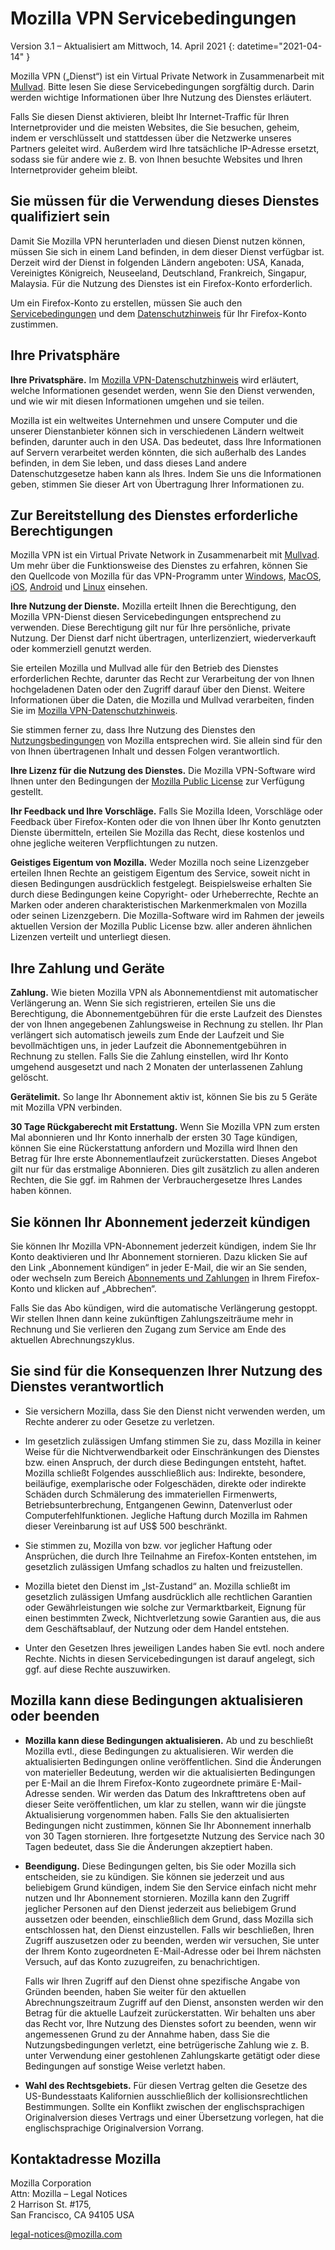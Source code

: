 # Mozilla VPN Servicebedingungen

Version 3.1 – Aktualisiert am Mittwoch, 14. April 2021
{: datetime="2021-04-14" }

Mozilla VPN („Dienst“) ist ein Virtual Private Network in Zusammenarbeit mit [Mullvad](https://mullvad.net). Bitte lesen Sie diese Servicebedingungen sorgfältig durch. Darin werden wichtige Informationen über Ihre Nutzung des Dienstes erläutert.

Falls Sie diesen Dienst aktivieren, bleibt Ihr Internet-Traffic für Ihren Internetprovider und die meisten Websites, die Sie besuchen, geheim, indem er verschlüsselt und stattdessen über die Netzwerke unseres Partners geleitet wird. Außerdem wird Ihre tatsächliche IP-Adresse ersetzt, sodass sie für andere wie z. B. von Ihnen besuchte Websites und Ihren Internetprovider geheim bleibt.

## Sie müssen für die Verwendung dieses Dienstes qualifiziert sein

Damit Sie Mozilla VPN herunterladen und diesen Dienst nutzen können, müssen Sie sich in einem Land befinden, in dem dieser Dienst verfügbar ist. Derzeit wird der Dienst in folgenden Ländern angeboten: USA, Kanada, Vereinigtes Königreich, Neuseeland, Deutschland, Frankreich, Singapur, Malaysia. Für die Nutzung des Dienstes ist ein Firefox-Konto erforderlich.

Um ein Firefox-Konto zu erstellen, müssen Sie auch den [Servicebedingungen](https://www.mozilla.org/about/legal/terms/services/) und dem [Datenschutzhinweis](https://www.mozilla.org/privacy/firefox/) für Ihr Firefox-Konto zustimmen.

## Ihre Privatsphäre

__Ihre Privatsphäre.__ Im [Mozilla VPN-Datenschutzhinweis](https://www.mozilla.org/privacy/mozilla-vpn/) wird erläutert, welche Informationen gesendet werden, wenn Sie den Dienst verwenden, und wie wir mit diesen Informationen umgehen und sie teilen.

Mozilla ist ein weltweites Unternehmen und unsere Computer und die unserer Dienstanbieter können sich in verschiedenen Ländern weltweit befinden, darunter auch in den USA. Das bedeutet, dass Ihre Informationen auf Servern verarbeitet werden könnten, die sich außerhalb des Landes befinden, in dem Sie leben, und dass dieses Land andere Datenschutzgesetze haben kann als Ihres. Indem Sie uns die Informationen geben, stimmen Sie dieser Art von Übertragung Ihrer Informationen zu.

## Zur Bereitstellung des Dienstes erforderliche Berechtigungen

Mozilla VPN ist ein Virtual Private Network in Zusammenarbeit mit [Mullvad](https://mullvad.net). Um mehr über die Funktionsweise des Dienstes zu erfahren, können Sie den Quellcode von Mozilla für das VPN-Programm unter [Windows](https://github.com/mozilla-services/guardian-vpn-windows), [MacOS](https://github.com/mozilla-mobile/mozilla-vpn-client/), [iOS](https://github.com/mozilla-mobile/guardian-vpn-ios), [Android](https://github.com/mozilla-mobile/guardian-vpn-android) und [Linux](https://github.com/mozilla-mobile/mozilla-vpn-client/) einsehen.

__Ihre Nutzung der Dienste.__ Mozilla erteilt Ihnen die Berechtigung, den Mozilla VPN-Dienst diesen Servicebedingungen entsprechend zu verwenden. Diese Berechtigung gilt nur für Ihre persönliche, private Nutzung. Der Dienst darf nicht übertragen, unterlizenziert, wiederverkauft oder kommerziell genutzt werden.

Sie erteilen Mozilla und Mullvad alle für den Betrieb des Dienstes erforderlichen Rechte, darunter das Recht zur Verarbeitung der von Ihnen hochgeladenen Daten oder den Zugriff darauf über den Dienst. Weitere Informationen über die Daten, die Mozilla und Mullvad verarbeiten, finden Sie im [Mozilla VPN-Datenschutzhinweis](https://www.mozilla.org/privacy/mozilla-vpn/).

Sie stimmen ferner zu, dass Ihre Nutzung des Dienstes den [Nutzungsbedingungen](https://www.mozilla.org/about/legal/acceptable-use/) von Mozilla entsprechen wird. Sie allein sind für den von Ihnen übertragenen Inhalt und dessen Folgen verantwortlich.

__Ihre Lizenz für die Nutzung des Dienstes.__ Die Mozilla VPN-Software wird Ihnen unter den Bedingungen der [Mozilla Public License](https://www.mozilla.org/en-US/MPL/) zur Verfügung gestellt.

__Ihr Feedback und Ihre Vorschläge.__ Falls Sie Mozilla Ideen, Vorschläge oder Feedback über Firefox-Konten oder die von Ihnen über Ihr Konto genutzten Dienste übermitteln, erteilen Sie Mozilla das Recht, diese kostenlos und ohne jegliche weiteren Verpflichtungen zu nutzen.

__Geistiges Eigentum von Mozilla.__ Weder Mozilla noch seine Lizenzgeber erteilen Ihnen Rechte an geistigem Eigentum des Service, soweit nicht in diesen Bedingungen ausdrücklich festgelegt. Beispielsweise erhalten Sie durch diese Bedingungen keine Copyright- oder Urheberrechte, Rechte an Marken oder anderen charakteristischen Markenmerkmalen von Mozilla oder seinen Lizenzgebern. Die Mozilla-Software wird im Rahmen der jeweils aktuellen Version der Mozilla Public License bzw. aller anderen ähnlichen Lizenzen verteilt und unterliegt diesen.

## Ihre Zahlung und Geräte

__Zahlung.__ Wie bieten Mozilla VPN als Abonnementdienst mit automatischer Verlängerung an. Wenn Sie sich registrieren, erteilen Sie uns die Berechtigung, die Abonnementgebühren für die erste Laufzeit des Dienstes der von Ihnen angegebenen Zahlungsweise in Rechnung zu stellen. Ihr Plan verlängert sich automatisch jeweils zum Ende der Laufzeit und Sie bevollmächtigen uns, in jeder Laufzeit die Abonnementgebühren in Rechnung zu stellen. Falls Sie die Zahlung einstellen, wird Ihr Konto umgehend ausgesetzt und nach 2 Monaten der unterlassenen Zahlung gelöscht.

__Gerätelimit.__ So lange Ihr Abonnement aktiv ist, können Sie bis zu 5 Geräte mit Mozilla VPN verbinden.

__30 Tage Rückgaberecht mit Erstattung.__ Wenn Sie Mozilla VPN zum ersten Mal abonnieren und Ihr Konto innerhalb der ersten 30 Tage kündigen, können Sie eine Rückerstattung anfordern und Mozilla wird Ihnen den Betrag für Ihre erste Abonnementlaufzeit zurückerstatten. Dieses Angebot gilt nur für das erstmalige Abonnieren. Dies gilt zusätzlich zu allen anderen Rechten, die Sie ggf. im Rahmen der Verbrauchergesetze Ihres Landes haben können.

## Sie können Ihr Abonnement jederzeit kündigen

Sie können Ihr Mozilla VPN-Abonnement jederzeit kündigen, indem Sie Ihr Konto deaktivieren und Ihr Abonnement stornieren. Dazu klicken Sie auf den Link „Abonnement kündigen“ in jeder E-Mail, die wir an Sie senden, oder wechseln zum Bereich [Abonnements und Zahlungen](https://subscriptions.firefox.com) in Ihrem Firefox-Konto und klicken auf „Abbrechen“.

Falls Sie das Abo kündigen, wird die automatische Verlängerung gestoppt. Wir stellen Ihnen dann keine zukünftigen Zahlungszeiträume mehr in Rechnung und Sie verlieren den Zugang zum Service am Ende des aktuellen Abrechnungszyklus.

## Sie sind für die Konsequenzen Ihrer Nutzung des Dienstes verantwortlich

* Sie versichern Mozilla, dass Sie den Dienst nicht verwenden werden, um Rechte anderer zu oder Gesetze zu verletzen.

* Im gesetzlich zulässigen Umfang stimmen Sie zu, dass Mozilla in keiner Weise für die Nichtverwendbarkeit oder Einschränkungen des Dienstes bzw. einen Anspruch, der durch diese Bedingungen entsteht, haftet. Mozilla schließt Folgendes ausschließlich aus: Indirekte, besondere, beiläufige, exemplarische oder Folgeschäden, direkte oder indirekte Schäden durch Schmälerung des immateriellen Firmenwerts, Betriebsunterbrechung, Entgangenen Gewinn, Datenverlust oder Computerfehlfunktionen. Jegliche Haftung durch Mozilla im Rahmen dieser Vereinbarung ist auf US$ 500 beschränkt.

* Sie stimmen zu, Mozilla von bzw. vor jeglicher Haftung oder Ansprüchen, die durch Ihre Teilnahme an Firefox-Konten entstehen, im gesetzlich zulässigen Umfang schadlos zu halten und freizustellen.

* Mozilla bietet den Dienst im „Ist-Zustand“ an. Mozilla schließt im gesetzlich zulässigen Umfang ausdrücklich alle rechtlichen Garantien oder Gewährleistungen wie solche zur Vermarktbarkeit, Eignung für einen bestimmten Zweck, Nichtverletzung sowie Garantien aus, die aus dem Geschäftsablauf, der Nutzung oder dem Handel entstehen.

* Unter den Gesetzen Ihres jeweiligen Landes haben Sie evtl. noch andere Rechte. Nichts in diesen Servicebedingungen ist darauf angelegt, sich ggf. auf diese Rechte auszuwirken.

## Mozilla kann diese Bedingungen aktualisieren oder beenden

* __Mozilla kann diese Bedingungen aktualisieren.__ Ab und zu beschließt Mozilla evtl., diese Bedingungen zu aktualisieren. Wir werden die aktualisierten Bedingungen online veröffentlichen. Sind die Änderungen von materieller Bedeutung, werden wir die aktualisierten Bedingungen per E-Mail an die Ihrem Firefox-Konto zugeordnete primäre E-Mail-Adresse senden. Wir werden das Datum des Inkrafttretens oben auf dieser Seite veröffentlichen, um klar zu stellen, wann wir die jüngste Aktualisierung vorgenommen haben. Falls Sie den aktualisierten Bedingungen nicht zustimmen, können Sie Ihr Abonnement innerhalb von 30 Tagen stornieren. Ihre fortgesetzte Nutzung des Service nach 30 Tagen bedeutet, dass Sie die Änderungen akzeptiert haben.

* __Beendigung.__ Diese Bedingungen gelten, bis Sie oder Mozilla sich entscheiden, sie zu kündigen. Sie können sie jederzeit und aus beliebigem Grund kündigen, indem Sie den Service einfach nicht mehr nutzen und Ihr Abonnement stornieren. Mozilla kann den Zugriff jeglicher Personen auf den Dienst jederzeit aus beliebigem Grund aussetzen oder beenden, einschließlich dem Grund, dass Mozilla sich entschlossen hat, den Dienst einzustellen. Falls wir beschließen, Ihren Zugriff auszusetzen oder zu beenden, werden wir versuchen, Sie unter der Ihrem Konto zugeordneten E-Mail-Adresse oder bei Ihrem nächsten Versuch, auf das Konto zuzugreifen, zu benachrichtigen.

  Falls wir Ihren Zugriff auf den Dienst ohne spezifische Angabe von Gründen beenden, haben Sie weiter für den aktuellen Abrechnungszeitraum Zugriff auf den Dienst, ansonsten werden wir den Betrag für die aktuelle Laufzeit zurückerstatten. Wir behalten uns aber das Recht vor, Ihre Nutzung des Dienstes sofort zu beenden, wenn wir angemessenen Grund zu der Annahme haben, dass Sie die Nutzungsbedingungen verletzt, eine betrügerische Zahlung wie z. B. unter Verwendung einer gestohlenen Zahlungskarte getätigt oder diese Bedingungen auf sonstige Weise verletzt haben.

* __Wahl des Rechtsgebiets.__ Für diesen Vertrag gelten die Gesetze des US-Bundesstaats Kalifornien ausschließlich der kollisionsrechtlichen Bestimmungen. Sollte ein Konflikt zwischen der englischsprachigen Originalversion dieses Vertrags und einer Übersetzung vorlegen, hat die englischsprachige Originalversion Vorrang.

## Kontaktadresse Mozilla

Mozilla Corporation  
Attn: Mozilla – Legal Notices  
2 Harrison St. #175,  
San Francisco, CA 94105 USA  

legal-notices@mozilla.com
